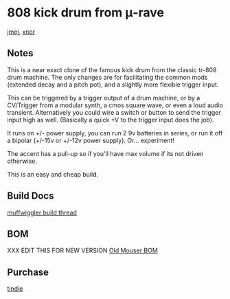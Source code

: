 # 808 kick drum from μ-rave 

[jmej](http://www.anestheticaudio.com/), [xnor](http://x37v.info)

## Notes

This is a near exact clone of the famous kick drum from the classic tr-808 drum
machine. The only changes are for facilitating the common mods (extended decay
and a pitch pot), and a slightly more flexible trigger input.

This can be triggered by a trigger output of a drum machine, or by a CV/Trigger
from a modular synth, a cmos square wave, or even a loud audio transient.
Alternatively you could wire a switch or button to send the trigger input high
as well. (Basically a quick +V to the trigger input does the job).

It runs on +/- power supply, you can run 2 9v batteries in series, or run it
off a bipolar (+/-15v or +/-12v power supply). Or... experiment!

The accent has a pull-up so if you'll have max volume if its not driven otherwise.

This is an easy and cheap build.


## Build Docs
[muffwiggler build thread](http://www.muffwiggler.com/forum/viewtopic.php?t=54149)


## BOM
XXX EDIT THIS FOR NEW VERSION
[Old Mouser BOM](http://www.mouser.com/ProjectManager/ProjectDetail.aspx?AccessID=950b04d9fc)


## Purchase
[tindie](https://www.tindie.com/products/jmej/808-kick-drum-clone-pcb/)

